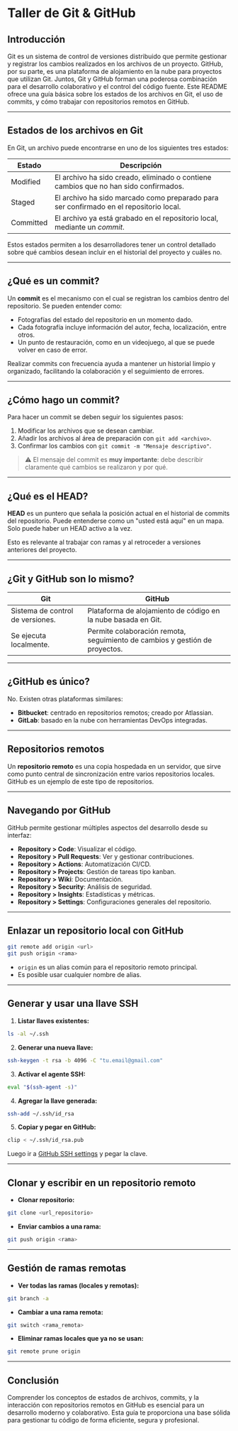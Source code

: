 # Taller de Git & GitHub

## Introducción

Git es un sistema de control de versiones distribuido que permite gestionar y registrar los cambios realizados en los archivos de un proyecto. GitHub, por su parte, es una plataforma de alojamiento en la nube para proyectos que utilizan Git. Juntos, Git y GitHub forman una poderosa combinación para el desarrollo colaborativo y el control del código fuente. Este README ofrece una guía básica sobre los estados de los archivos en Git, el uso de commits, y cómo trabajar con repositorios remotos en GitHub.

---

## Estados de los archivos en Git

En Git, un archivo puede encontrarse en uno de los siguientes tres estados:

| Estado     | Descripción                                                                 |
|------------|------------------------------------------------------------------------------|
| Modified   | El archivo ha sido creado, eliminado o contiene cambios que no han sido confirmados. |
| Staged     | El archivo ha sido marcado como preparado para ser confirmado en el repositorio local. |
| Committed  | El archivo ya está grabado en el repositorio local, mediante un *commit*.   |a

Estos estados permiten a los desarrolladores tener un control detallado sobre qué cambios desean incluir en el historial del proyecto y cuáles no.

---

## ¿Qué es un commit?

Un **commit** es el mecanismo con el cual se registran los cambios dentro del repositorio. Se pueden entender como:

- Fotografías del estado del repositorio en un momento dado.
- Cada fotografía incluye información del autor, fecha, localización, entre otros.
- Un punto de restauración, como en un videojuego, al que se puede volver en caso de error.

Realizar commits con frecuencia ayuda a mantener un historial limpio y organizado, facilitando la colaboración y el seguimiento de errores.

---

## ¿Cómo hago un commit?

Para hacer un commit se deben seguir los siguientes pasos:

1. Modificar los archivos que se desean cambiar.
2. Añadir los archivos al área de preparación con `git add <archivo>`.
3. Confirmar los cambios con `git commit -m "Mensaje descriptivo"`.

> ⚠️ El mensaje del commit es **muy importante**: debe describir claramente qué cambios se realizaron y por qué.

---

## ¿Qué es el HEAD?

**HEAD** es un puntero que señala la posición actual en el historial de commits del repositorio. Puede entenderse como un "usted está aquí" en un mapa. Solo puede haber un HEAD activo a la vez.

Esto es relevante al trabajar con ramas y al retroceder a versiones anteriores del proyecto.

---

## ¿Git y GitHub son lo mismo?

| Git     | GitHub                                                              |
|---------|---------------------------------------------------------------------|
| Sistema de control de versiones. | Plataforma de alojamiento de código en la nube basada en Git. |
| Se ejecuta localmente.           | Permite colaboración remota, seguimiento de cambios y gestión de proyectos. |

---

## ¿GitHub es único?

No. Existen otras plataformas similares:

- **Bitbucket**: centrado en repositorios remotos; creado por Atlassian.
- **GitLab**: basado en la nube con herramientas DevOps integradas.

---

## Repositorios remotos

Un **repositorio remoto** es una copia hospedada en un servidor, que sirve como punto central de sincronización entre varios repositorios locales. GitHub es un ejemplo de este tipo de repositorios.

---

## Navegando por GitHub

GitHub permite gestionar múltiples aspectos del desarrollo desde su interfaz:

- **Repository > Code**: Visualizar el código.
- **Repository > Pull Requests**: Ver y gestionar contribuciones.
- **Repository > Actions**: Automatización CI/CD.
- **Repository > Projects**: Gestión de tareas tipo kanban.
- **Repository > Wiki**: Documentación.
- **Repository > Security**: Análisis de seguridad.
- **Repository > Insights**: Estadísticas y métricas.
- **Repository > Settings**: Configuraciones generales del repositorio.

---

## Enlazar un repositorio local con GitHub

```bash
git remote add origin <url>
git push origin <rama>
```

- `origin` es un alias común para el repositorio remoto principal.
- Es posible usar cualquier nombre de alias.

---

## Generar y usar una llave SSH

1. **Listar llaves existentes:**

```bash
ls -al ~/.ssh
```

2. **Generar una nueva llave:**

```bash
ssh-keygen -t rsa -b 4096 -C "tu.email@gmail.com"
```

3. **Activar el agente SSH:**

```bash
eval "$(ssh-agent -s)"
```

4. **Agregar la llave generada:**

```bash
ssh-add ~/.ssh/id_rsa
```

5. **Copiar y pegar en GitHub:**

```bash
clip < ~/.ssh/id_rsa.pub
```

Luego ir a [GitHub SSH settings](https://github.com/settings/ssh/new) y pegar la clave.

---

## Clonar y escribir en un repositorio remoto

- **Clonar repositorio:**

```bash
git clone <url_repositorio>
```

- **Enviar cambios a una rama:**

```bash
git push origin <rama>
```

---

## Gestión de ramas remotas

- **Ver todas las ramas (locales y remotas):**

```bash
git branch -a
```

- **Cambiar a una rama remota:**

```bash
git switch <rama_remota>
```

- **Eliminar ramas locales que ya no se usan:**

```bash
git remote prune origin
```

---

## Conclusión

Comprender los conceptos de estados de archivos, commits, y la interacción con repositorios remotos en GitHub es esencial para un desarrollo moderno y colaborativo. Esta guía te proporciona una base sólida para gestionar tu código de forma eficiente, segura y profesional.